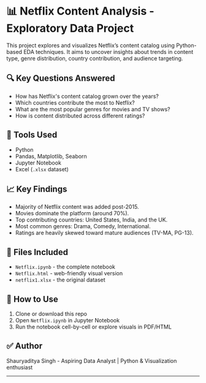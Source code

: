 # 📊 Netflix Content Analysis - Exploratory Data Project

This project explores and visualizes Netflix’s content catalog using Python-based EDA techniques. It aims to uncover insights about trends in content type, genre distribution, country contribution, and audience targeting.

## 🔍 Key Questions Answered
- How has Netflix's content catalog grown over the years?
- Which countries contribute the most to Netflix?
- What are the most popular genres for movies and TV shows?
- How is content distributed across different ratings?

## 🧰 Tools Used
- Python
- Pandas, Matplotlib, Seaborn
- Jupyter Notebook
- Excel (`.xlsx` dataset)

## 📈 Key Findings
- Majority of Netflix content was added post-2015.
- Movies dominate the platform (around 70%).
- Top contributing countries: United States, India, and the UK.
- Most common genres: Drama, Comedy, International.
- Ratings are heavily skewed toward mature audiences (TV-MA, PG-13).

## 📁 Files Included
- `Netflix.ipynb` - the complete notebook
- `Netflix.html` - web-friendly visual version
- `netflix1.xlsx` - the original dataset

## 📌 How to Use
1. Clone or download this repo
2. Open `Netflix.ipynb` in Jupyter Notebook
3. Run the notebook cell-by-cell or explore visuals in PDF/HTML

## ✅ Author
Shauryaditya Singh - Aspiring Data Analyst | Python & Visualization enthusiast

---

